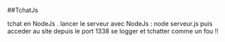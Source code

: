 ##TchatJs

tchat en NodeJs . lancer le serveur avec NodeJs : node serveur.js 
puis acceder au site depuis le port 1338 se logger et tchatter comme un fou !!
